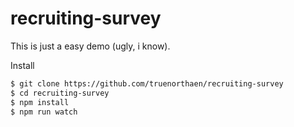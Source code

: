 # recruiting-survey

This is just a easy demo (ugly, i know).

Install
```bash
$ git clone https://github.com/truenorthaen/recruiting-survey
$ cd recruiting-survey
$ npm install
$ npm run watch
```
